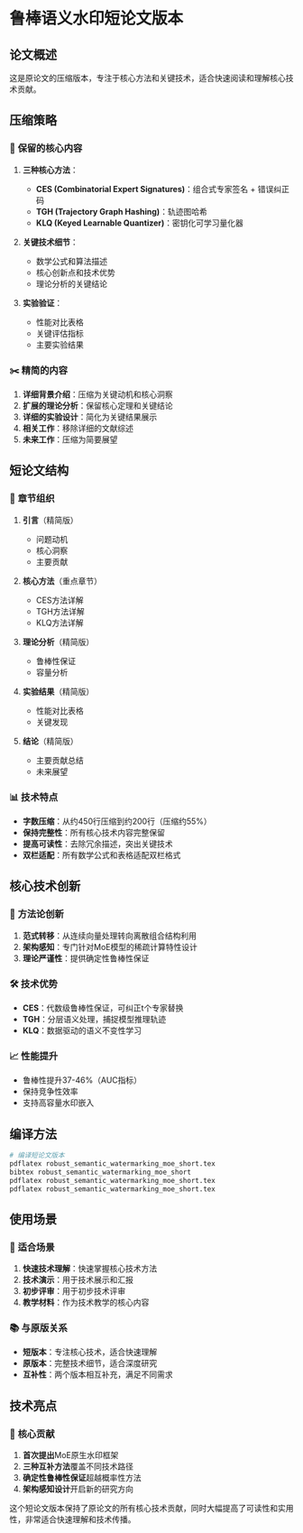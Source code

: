 # 鲁棒语义水印短论文版本

## 论文概述

这是原论文的压缩版本，专注于核心方法和关键技术，适合快速阅读和理解核心技术贡献。

## 压缩策略

### 🎯 **保留的核心内容**

1. **三种核心方法**：
   - **CES (Combinatorial Expert Signatures)**：组合式专家签名 + 错误纠正码
   - **TGH (Trajectory Graph Hashing)**：轨迹图哈希
   - **KLQ (Keyed Learnable Quantizer)**：密钥化可学习量化器

2. **关键技术细节**：
   - 数学公式和算法描述
   - 核心创新点和技术优势
   - 理论分析的关键结论

3. **实验验证**：
   - 性能对比表格
   - 关键评估指标
   - 主要实验结果

### ✂️ **精简的内容**

1. **详细背景介绍**：压缩为关键动机和核心洞察
2. **扩展的理论分析**：保留核心定理和关键结论
3. **详细的实验设计**：简化为关键结果展示
4. **相关工作**：移除详细的文献综述
5. **未来工作**：压缩为简要展望

## 短论文结构

### 📄 **章节组织**

1. **引言**（精简版）
   - 问题动机
   - 核心洞察
   - 主要贡献

2. **核心方法**（重点章节）
   - CES方法详解
   - TGH方法详解
   - KLQ方法详解

3. **理论分析**（精简版）
   - 鲁棒性保证
   - 容量分析

4. **实验结果**（精简版）
   - 性能对比表格
   - 关键发现

5. **结论**（精简版）
   - 主要贡献总结
   - 未来展望

### 📊 **技术特点**

- **字数压缩**：从约450行压缩到约200行（压缩约55%）
- **保持完整性**：所有核心技术内容完整保留
- **提高可读性**：去除冗余描述，突出关键技术
- **双栏适配**：所有数学公式和表格适配双栏格式

## 核心技术创新

### 🔬 **方法论创新**

1. **范式转移**：从连续向量处理转向离散组合结构利用
2. **架构感知**：专门针对MoE模型的稀疏计算特性设计
3. **理论严谨性**：提供确定性鲁棒性保证

### 🛠️ **技术优势**

- **CES**：代数级鲁棒性保证，可纠正t个专家替换
- **TGH**：分层语义处理，捕捉模型推理轨迹
- **KLQ**：数据驱动的语义不变性学习

### 📈 **性能提升**

- 鲁棒性提升37-46%（AUC指标）
- 保持竞争性效率
- 支持高容量水印嵌入

## 编译方法

```bash
# 编译短论文版本
pdflatex robust_semantic_watermarking_moe_short.tex
bibtex robust_semantic_watermarking_moe_short
pdflatex robust_semantic_watermarking_moe_short.tex
pdflatex robust_semantic_watermarking_moe_short.tex
```

## 使用场景

### 🎯 **适合场景**

1. **快速技术理解**：快速掌握核心技术方法
2. **技术演示**：用于技术展示和汇报
3. **初步评审**：用于初步技术评审
4. **教学材料**：作为技术教学的核心内容

### 📚 **与原版关系**

- **短版本**：专注核心技术，适合快速理解
- **原版本**：完整技术细节，适合深度研究
- **互补性**：两个版本相互补充，满足不同需求

## 技术亮点

### 🌟 **核心贡献**

1. **首次提出**MoE原生水印框架
2. **三种互补方法**覆盖不同技术路径
3. **确定性鲁棒性保证**超越概率性方法
4. **架构感知设计**开启新的研究方向

这个短论文版本保持了原论文的所有核心技术贡献，同时大幅提高了可读性和实用性，非常适合快速理解和技术传播。
